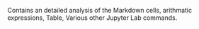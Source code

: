 Contains an detailed analysis of the Markdown cells, arithmatic expressions, Table, Various other Jupyter Lab commands.
